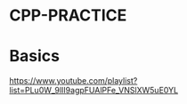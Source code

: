 # CPP-PRACTICE


# Basics

https://www.youtube.com/playlist?list=PLu0W_9lII9agpFUAlPFe_VNSlXW5uE0YL
